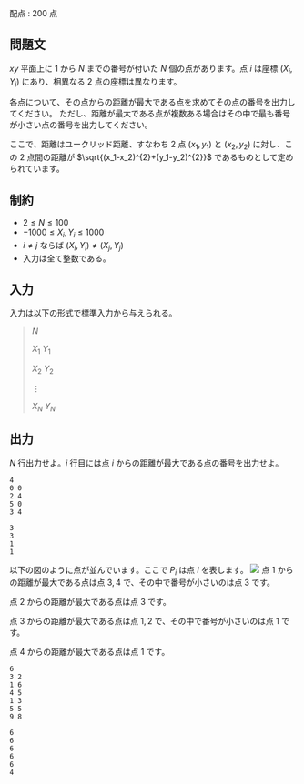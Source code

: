 配点 : $200$ 点

## 問題文

$xy$ 平面上に $1$ から $N$ までの番号が付いた $N$ 個の点があります。点 $i$ は座標 $(X_i, Y_i)$ にあり、相異なる $2$ 点の座標は異なります。

各点について、その点からの距離が最大である点を求めてその点の番号を出力してください。
ただし、距離が最大である点が複数ある場合はその中で最も番号が小さい点の番号を出力してください。

ここで、距離はユークリッド距離、すなわち $2$ 点 $(x_1,y_1)$ と $(x_2,y_2)$ に対し、この $2$ 点間の距離が $\sqrt{(x_1-x_2)^{2}+(y_1-y_2)^{2}}$ であるものとして定められています。

## 制約

- $2 \leq N \leq 100$
- $-1000 \leq X_i, Y_i \leq 1000$
- $i \neq j$ ならば $(X_i, Y_i) \neq (X_j, Y_j)$
- 入力は全て整数である。

## 入力

入力は以下の形式で標準入力から与えられる。

> $N$
> 
> $X_1$ $Y_1$
> 
> $X_2$ $Y_2$
> 
> $\vdots$
> 
> $X_N$ $Y_N$

## 出力

$N$ 行出力せよ。$i$ 行目には点 $i$ からの距離が最大である点の番号を出力せよ。

```input1
4
0 0
2 4
5 0
3 4
```

```output1
3
3
1
1
```

以下の図のように点が並んでいます。ここで $P_i$ は点 $i$ を表します。
![](https://img.atcoder.jp/abc348/74796471c6f7ac6134b3b2aa014eea96.png)
点 $1$ からの距離が最大である点は点 $3,4$ で、その中で番号が小さいのは点 $3$ です。

点 $2$ からの距離が最大である点は点 $3$ です。

点 $3$ からの距離が最大である点は点 $1,2$ で、その中で番号が小さいのは点 $1$ です。

点 $4$ からの距離が最大である点は点 $1$ です。

```input2
6
3 2
1 6
4 5
1 3
5 5
9 8
```

```output2
6
6
6
6
6
4
```